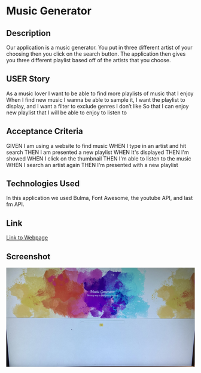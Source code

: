 # Music Generator

## Description
Our application is a music generator. You put in three different artist of your choosing then you click on the search button. The application then gives you three different playlist based off of the artists that you choose.

## USER Story
As a music lover I want to be able to find more playlists of music that I enjoy
When I find new music I wanna be able to sample it, I want the playlist to display, and I want a filter to exclude genres I don’t like
So that I can enjoy new playlist that I will be able to enjoy to listen to


## Acceptance Criteria
GIVEN I am using a website to find music
WHEN I type in an artist and hit search
THEN I am presented a new playlist
WHEN It's displayed 
THEN I'm showed
WHEN I click on the thumbnail
THEN I'm able to listen to the music
WHEN I search an artist again 
THEN I'm presented with a new playlist

## Technologies Used
In this application we used Bulma, Font Awesome, the youtube API, and last fm API.

## Link

[Link to Webpage](https://rubbokate.github.io/Music-Generator/)

## Screenshot

![Screenshot](./assets/screenshot.jpeg)